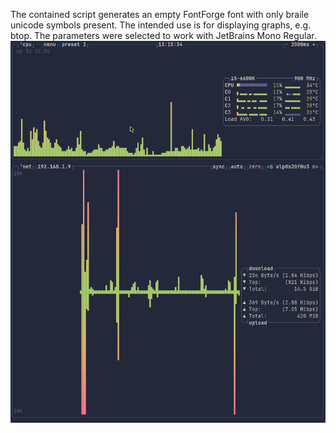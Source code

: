 The contained script generates an empty FontForge font with only braile unicode symbols present.
The intended use is for displaying graphs, e.g. btop.
The parameters were selected to work with JetBrains Mono Regular.
![An example btop graph](example.png) 
